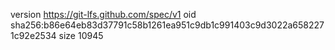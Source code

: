version https://git-lfs.github.com/spec/v1
oid sha256:b86e64eb83d37791c58b1261ea951c9db1c991403c9d3022a6582271c92e2534
size 10945

